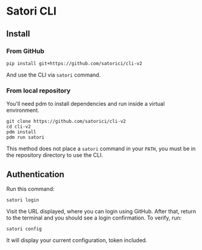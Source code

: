 # Satori CLI

## Install

### From GitHub

```
pip install git+https://github.com/satorici/cli-v2
```

And use the CLI via `satori` command.

### From local repository

You'll need pdm to install dependencies and run inside a virtual environment.

```
git clone https://github.com/satorici/cli-v2
cd cli-v2
pdm install
pdm run satori
```

This method does not place a `satori` command in your `PATH`, you must be in the
repository directory to use the CLI.

## Authentication

Run this command:

```
satori login
```

Visit the URL displayed, where you can login using GitHub. After that, return to
the terminal and you should see a login confirmation. To verify, run:

```
satori config
```

It will display your current configuration, token included.
